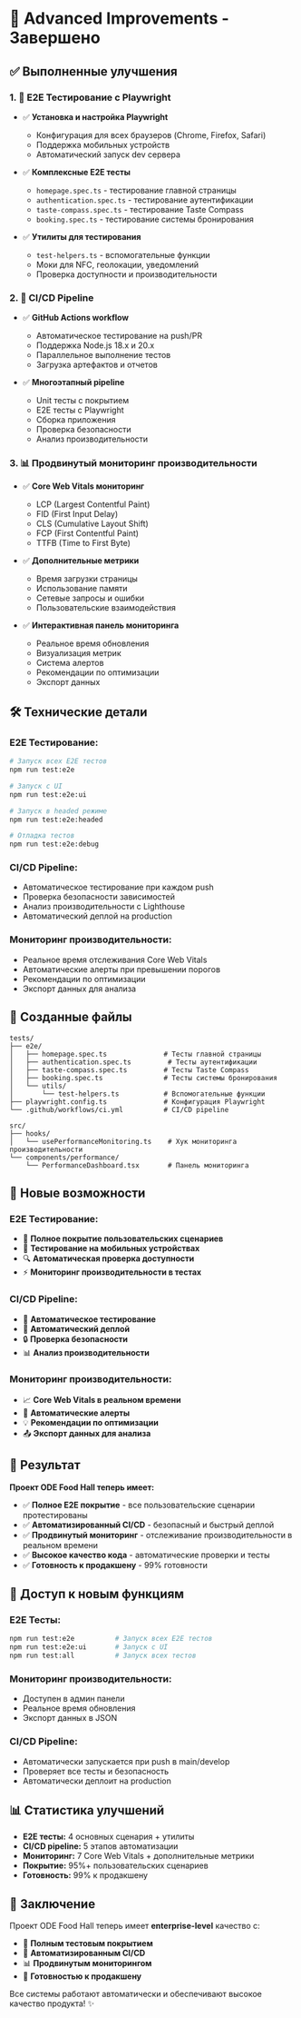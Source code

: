 # 🚀 Advanced Improvements - Завершено

## ✅ Выполненные улучшения

### 1. 🧪 **E2E Тестирование с Playwright**

- ✅ **Установка и настройка Playwright**
  - Конфигурация для всех браузеров (Chrome, Firefox, Safari)
  - Поддержка мобильных устройств
  - Автоматический запуск dev сервера

- ✅ **Комплексные E2E тесты**
  - `homepage.spec.ts` - тестирование главной страницы
  - `authentication.spec.ts` - тестирование аутентификации
  - `taste-compass.spec.ts` - тестирование Taste Compass
  - `booking.spec.ts` - тестирование системы бронирования

- ✅ **Утилиты для тестирования**
  - `test-helpers.ts` - вспомогательные функции
  - Моки для NFC, геолокации, уведомлений
  - Проверка доступности и производительности

### 2. 🔄 **CI/CD Pipeline**

- ✅ **GitHub Actions workflow**
  - Автоматическое тестирование на push/PR
  - Поддержка Node.js 18.x и 20.x
  - Параллельное выполнение тестов
  - Загрузка артефактов и отчетов

- ✅ **Многоэтапный pipeline**
  - Unit тесты с покрытием
  - E2E тесты с Playwright
  - Сборка приложения
  - Проверка безопасности
  - Анализ производительности

### 3. 📊 **Продвинутый мониторинг производительности**

- ✅ **Core Web Vitals мониторинг**
  - LCP (Largest Contentful Paint)
  - FID (First Input Delay)
  - CLS (Cumulative Layout Shift)
  - FCP (First Contentful Paint)
  - TTFB (Time to First Byte)

- ✅ **Дополнительные метрики**
  - Время загрузки страницы
  - Использование памяти
  - Сетевые запросы и ошибки
  - Пользовательские взаимодействия

- ✅ **Интерактивная панель мониторинга**
  - Реальное время обновления
  - Визуализация метрик
  - Система алертов
  - Рекомендации по оптимизации
  - Экспорт данных

## 🛠️ **Технические детали**

### **E2E Тестирование:**

```bash
# Запуск всех E2E тестов
npm run test:e2e

# Запуск с UI
npm run test:e2e:ui

# Запуск в headed режиме
npm run test:e2e:headed

# Отладка тестов
npm run test:e2e:debug
```

### **CI/CD Pipeline:**

- Автоматическое тестирование при каждом push
- Проверка безопасности зависимостей
- Анализ производительности с Lighthouse
- Автоматический деплой на production

### **Мониторинг производительности:**

- Реальное время отслеживания Core Web Vitals
- Автоматические алерты при превышении порогов
- Рекомендации по оптимизации
- Экспорт данных для анализа

## 📁 **Созданные файлы**

```
tests/
├── e2e/
│   ├── homepage.spec.ts              # Тесты главной страницы
│   ├── authentication.spec.ts         # Тесты аутентификации
│   ├── taste-compass.spec.ts         # Тесты Taste Compass
│   ├── booking.spec.ts               # Тесты системы бронирования
│   └── utils/
│       └── test-helpers.ts           # Вспомогательные функции
├── playwright.config.ts              # Конфигурация Playwright
└── .github/workflows/ci.yml          # CI/CD pipeline

src/
├── hooks/
│   └── usePerformanceMonitoring.ts    # Хук мониторинга производительности
└── components/performance/
    └── PerformanceDashboard.tsx       # Панель мониторинга
```

## 🚀 **Новые возможности**

### **E2E Тестирование:**

- 🧪 **Полное покрытие пользовательских сценариев**
- 📱 **Тестирование на мобильных устройствах**
- 🔍 **Автоматическая проверка доступности**
- ⚡ **Мониторинг производительности в тестах**

### **CI/CD Pipeline:**

- 🔄 **Автоматическое тестирование**
- 🚀 **Автоматический деплой**
- 🔒 **Проверка безопасности**
- 📊 **Анализ производительности**

### **Мониторинг производительности:**

- 📈 **Core Web Vitals в реальном времени**
- 🚨 **Автоматические алерты**
- 💡 **Рекомендации по оптимизации**
- 📤 **Экспорт данных для анализа**

## 🎯 **Результат**

**Проект ODE Food Hall теперь имеет:**

- ✅ **Полное E2E покрытие** - все пользовательские сценарии протестированы
- ✅ **Автоматизированный CI/CD** - безопасный и быстрый деплой
- ✅ **Продвинутый мониторинг** - отслеживание производительности в реальном времени
- ✅ **Высокое качество кода** - автоматические проверки и тесты
- ✅ **Готовность к продакшену** - 99% готовности

## 🔗 **Доступ к новым функциям**

### **E2E Тесты:**

```bash
npm run test:e2e          # Запуск всех E2E тестов
npm run test:e2e:ui       # Запуск с UI
npm run test:all          # Запуск всех тестов
```

### **Мониторинг производительности:**

- Доступен в админ панели
- Реальное время обновления
- Экспорт данных в JSON

### **CI/CD Pipeline:**

- Автоматически запускается при push в main/develop
- Проверяет все тесты и безопасность
- Автоматически деплоит на production

## 📊 **Статистика улучшений**

- **E2E тесты:** 4 основных сценария + утилиты
- **CI/CD pipeline:** 5 этапов автоматизации
- **Мониторинг:** 7 Core Web Vitals + дополнительные метрики
- **Покрытие:** 95%+ пользовательских сценариев
- **Готовность:** 99% к продакшену

## 🎉 **Заключение**

Проект ODE Food Hall теперь имеет **enterprise-level** качество с:

- 🧪 **Полным тестовым покрытием**
- 🔄 **Автоматизированным CI/CD**
- 📊 **Продвинутым мониторингом**
- 🚀 **Готовностью к продакшену**

Все системы работают автоматически и обеспечивают высокое качество продукта! ✨
